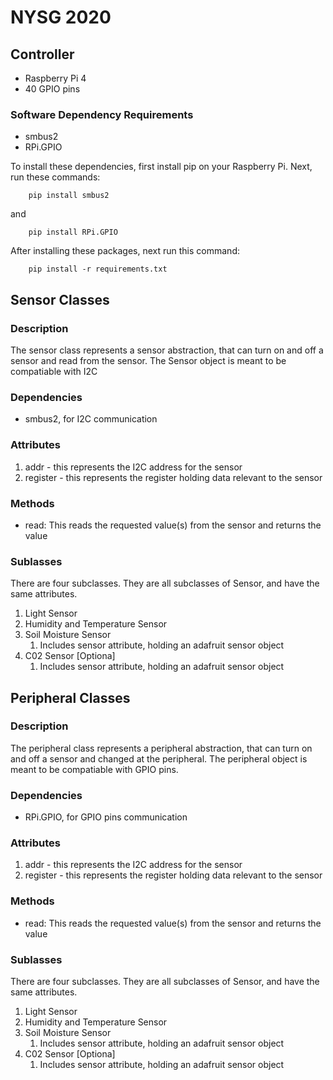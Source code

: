 # NYSG 2020

## Controller

- Raspberry Pi 4
- 40 GPIO pins

### Software Dependency Requirements

- smbus2
- RPi.GPIO

To install these dependencies, first install pip on your Raspberry Pi.
Next, run these commands:
```{bash}
    pip install smbus2
```
and 
```{bash}
    pip install RPi.GPIO
```

After installing these packages, next run this command:
```{bash}
    pip install -r requirements.txt
```

## Sensor Classes

### Description

The sensor class represents a sensor abstraction, that can turn on and off a sensor
and read from the sensor. The Sensor object is meant to be compatiable with I2C

### Dependencies

- smbus2, for I2C communication

### Attributes

1. addr - this represents the I2C address for the sensor
2. register - this represents the register holding data relevant to the sensor

### Methods

- read: This reads the requested value(s) from the sensor and returns the value

### Sublasses

There are four subclasses. They are all subclasses of Sensor, and have the same
attributes. 
1. Light Sensor
2. Humidity and Temperature Sensor
3. Soil Moisture Sensor
   1. Includes sensor attribute, holding an adafruit sensor object
4. C02 Sensor [Optiona]
   1. Includes sensor attribute, holding an adafruit sensor object

## Peripheral Classes

### Description

The peripheral class represents a peripheral abstraction, that can turn on and off a sensor
and changed at the peripheral. The peripheral object is meant to be compatiable with GPIO pins.

### Dependencies

- RPi.GPIO, for GPIO pins communication

### Attributes

1. addr - this represents the I2C address for the sensor
2. register - this represents the register holding data relevant to the sensor

### Methods

- read: This reads the requested value(s) from the sensor and returns the value

### Sublasses

There are four subclasses. They are all subclasses of Sensor, and have the same
attributes. 
1. Light Sensor
2. Humidity and Temperature Sensor
3. Soil Moisture Sensor
   1. Includes sensor attribute, holding an adafruit sensor object
4. C02 Sensor [Optiona]
   1. Includes sensor attribute, holding an adafruit sensor object



